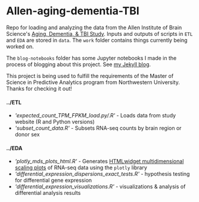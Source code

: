# Allen-aging-dementia-TBI
Repo for loading and analyzing the data from the Allen Institute of Brain Science's [Aging, Dementia, &amp; TBI Study](http://aging.brain-map.org/). Inputs and outputs of scripts in `ETL` and `EDA` are stored in `data`. The `work` folder contains things currently being worked on.  

The `blog-notebooks` folder has some Jupyter notebooks I made in the process of blogging about this project. See [my Jekyll blog](http://blog.vislaywade.com/).  

This project is being used to fulfill the requirements of the Master of Science in Predictive Analytics program from Northwestern University.  Thanks for checking it out!

#### ../ETL
* *'expected_count_TPM_FPKM_load.py/.R'* - Loads data from study website (R and Python versions)  
* *'subset_count_data.R'* - Subsets RNA-seq counts by brain region or donor sex   

#### ../EDA
* *'plotly_mds_plots_html.R'* - Generates [HTMLwidget multidimensional scaling plots](http://blog.vislaywade.com/interactive-MDS-plots-w-plotly/) of RNA-seq data using the `plotly` library  
* *'differential_expression_dispersions_exact_tests.R'* - hypothesis testing for differential gene expression  
* *'differential_expression_visualizations.R'* - visualizations & analysis of differential analysis results
